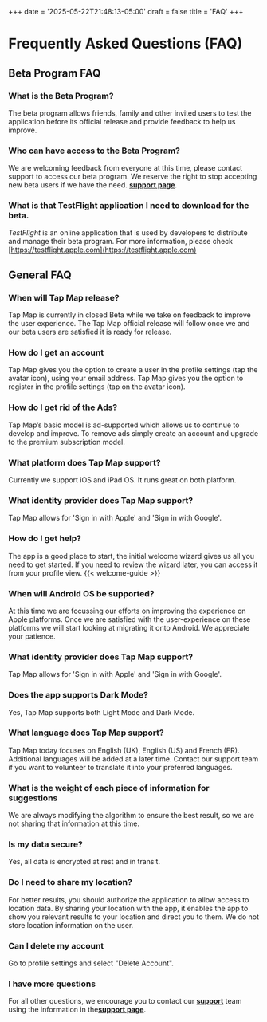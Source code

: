 +++
date = '2025-05-22T21:48:13-05:00'
draft = false
title = 'FAQ'
+++

# Frequently Asked Questions (FAQ)

## Beta Program FAQ
### What is the Beta Program?
The beta program allows friends, family and other invited users to test the application before its official release and provide feedback to help us improve.

###  Who can have access to the Beta Program?
We are welcoming feedback from everyone at this time, please contact support to access our beta program. We reserve the right to stop accepting new beta users if we have the need. [**support page**](https://tapmapapp.org/support).

### What is that TestFlight application I need to download for the beta.
*TestFlight* is an online application that is used by developers to distribute and manage their beta program. For more information, please check [https://testflight.apple.com](https://testflight.apple.com)


## General FAQ

### When will Tap Map release?
Tap Map is currently in closed Beta while we take on feedback to improve the user experience. The Tap Map official release will follow once we and our beta users are satisfied it is ready for release. 

### How do I get an account
Tap Map gives you the option to create a user in the profile settings (tap the avatar icon), using your email address. Tap Map gives you the option to register in the profile settings (tap on the avatar icon).

### How do I get rid of the Ads?
Tap Map’s basic model is ad-supported which allows us to continue to develop and improve. To remove ads simply create an account and upgrade to the premium subscription model.

### What platform does Tap Map support?
Currently we support iOS and iPad OS. It runs great on both platform.

### What identity provider does Tap Map support?
Tap Map  allows for 'Sign in with Apple' and 'Sign in with Google'.

### How do I get help?
The app is a good place to start, the initial welcome wizard gives us all you need to get started. If you need to review the wizard later, you can access it from your profile view.
{{< welcome-guide >}}

### When will Android OS be supported?
At this time we are focussing our efforts on improving the experience on Apple platforms. Once we are satisfied with the user-experience on these platforms we will start looking at migrating it onto Android. We appreciate your patience.

### What identity provider does Tap Map support?
Tap Map  allows for 'Sign in with Apple' and 'Sign in with Google'.

### Does the app supports Dark Mode?
Yes, Tap Map supports both Light Mode and Dark Mode.

### What language does Tap Map support?
Tap Map today focuses on English (UK), English (US) and French (FR). Additional languages will be added at a later time. Contact our support team if you want to volunteer to translate it into your preferred languages.

### What is the weight of each piece of information for suggestions
We are always modifying the algorithm to ensure the best result, so we are not sharing that information at this time.

### Is my data secure?
Yes, all data is encrypted at rest and in transit.

### Do I need to share my location?
For better results, you should authorize the application to allow access to location data. By sharing your location with the app, it enables the app to show you relevant results to your location and direct you to them. We do not store location information on the user. 

### Can I delete my account
Go to profile settings and select "Delete Account".

### I have more questions
For all other questions, we encourage you to contact our [**support**](mailto:support@tapmapapp.org) team  using the information in the[**support page**](https://tapmapapp.org/support).

